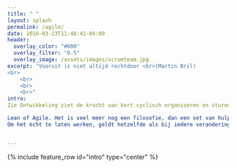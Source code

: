 ```yaml
---
title: " "
layout: splash
permalink: /agile/
date: 2016-03-23T11:48:41-04:00
header:
  overlay_color: "#000"
  overlay_filter: "0.5"
  overlay_image: /assets/images/scrumteam.jpg
excerpt: "Vooruit is niet altijd rechtdoor <br>(Martin Bril)
<br>
	<br>
	<br>
	<br>"
intro: 
Zie Ontwikkeling ziet de kracht van kort cyclisch organiseren en sturen. Op een vrij eenvoudige manier maken Lean en Agile een organisatie meer wendbaar. Veranderen en ontwikkelen wordt dan onderdeel van dagelijks werk. Zowel Agile als Lean zijn bewezen methodes. Die wat ons betreft meer overeenkomsten dan verschillen in zich hebben. Helaas worden Lean en Agile (bv Scrum) vaak als doel op zich ervaren. De organisatie lijkt dan vooral gericht op het implementeren van methodieken en overlegvormen. Wat Zie Ontwikkeling betreft, zijn de mensen die de werkzaamheden uitvoeren belangrijker dan de tools die zij gebruiken.

Lean of Agile. Het is veel meer nog een filosofie, dan een set van hulpmiddelen. Het is een filosofie die erop gericht is om continu te verbeteren. Gericht op mensen: medewerkers en klanten. Het vraagt daarnaast veel van leidinggevenden, die zich vooral ten dienste horen te stellen van de medewerkers. Die richting moeten geven. En het goede voorbeeld. Maar daarnaast moeten loslaten. Kwestie van vertrouwen. En van medewerkers wordt verwacht dat ze voortdurend de samenwerking opzoeken. Met andere collega’s en met de klant. 
Om het ècht te laten werken, geldt hetzelfde als bij iedere verandering: het gaat erom dat de medewerker erin gelooft dat het bij kan dragen aan het verbeteren van het resultaat. Een hogere klanttevredenheid, betere dienstverlening, hoger financieel resultaat. En  meer plezier in het werk.  Anita Pijnappels is gecertificeerd Lean Black Belt en Scrum Master. Door haar coach expertise in combinatie met certificering wordt zij regelmatig als agile coach ingezet. In samenwerking met Scrumatschool.nl helpt zij onderwijsinstellingen Scrum te werken.


---
```


{% include feature_row id="intro" type="center" %}

